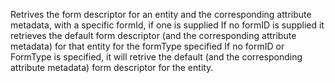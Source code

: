 Retrives the form descriptor for an entity and the corresponding attribute metadata, with a specific formId, if one is supplied If no formID is supplied it retrieves the default form descriptor (and the corresponding attribute metadata) for that entity for the formType specified If no formID or FormType is specified, it will retrive the default (and the corresponding attribute metadata) form descriptor for the entity.